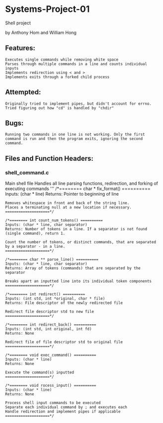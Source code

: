 # Systems-Project-01
Shell project

by Anthony Hom and William Hong

## Features: 
	Executes single commands while removing white space
	Parses through multiple commands in a line and counts individual inputs
	Implements redirection using < and > 
	Implements exits through a forked child process


## Attempted: 
	Originally tried to implement pipes, but didn't account for errno. 
	Tried figuring out how "cd" is handled by "chdir"

## Bugs:
	Running two commands in one line is not working. Only the first command is run and then the program exits, ignoring the second command. 

## Files and Function Headers: 
### shell_command.c
Main shell file
	Handles all line parsing functions, redirection, and forking of executing commands
	'''
	/*======== char * fix_format() ==========
	Inputs: (char * line)
	Returns: Pointer to beginning of line

	Removes whitespace in front and back of the string line. 
	Places a terminating null at a new location if necessary.
	====================*/

	/*======== int count_num_tokens() ==========
	Inputs: (char * line, char separator)
	Returns: Number of tokens in a line. If a separator is not found (single command), return 1. 

	Count the number of tokens, or distinct commands, that are separated by a separator - in a line.
	====================*/

	/*======== char ** parse_line() ==========
	Inputs: (char * line, char separator)
	Returns: Array of tokens (commands) that are separated by the separator

	Breaks apart an inputted line into its individual token components
	====================*/

	/*======== int redirect() ==========
	Inputs: (int std, int *original, char * file)
	Returns: File descriptor of the newly redirected file

	Redirect file descriptor std to new file
	====================*/

	/*======== int redirect_back() ==========
	Inputs: (int std, int original, int fd)
	Returns: None

	Redirect file of file descriptor std to original file
	====================*/

	/*======== void exec_command() ==========
	Inputs: (char * line)
	Returns: None

	Execute the command(s) inputted
	====================*/

	/*======== void rocess_input() ==========
	Inputs: (char * line)
	Returns: None

	Process shell input commands to be executed
	Separate each individual command by ; and executes each
	Handle redirection and implement pipes if applicable
	====================*/











